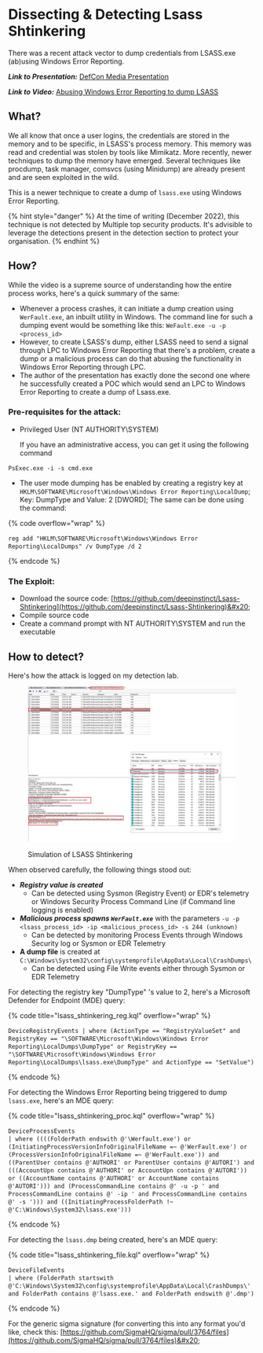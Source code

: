# Dissecting & Detecting Lsass Shtinkering

There was a recent attack vector to dump credentials from LSASS.exe (ab)using Windows Error Reporting.&#x20;

_**Link to Presentation:**_ [DefCon Media Presentation](https://media.defcon.org/DEF%20CON%2030/DEF%20CON%2030%20presentations/Asaf%20Gilboa%20-%20LSASS%20Shtinkering%20Abusing%20Windows%20Error%20Reporting%20to%20Dump%20LSASS.pdf)

_**Link to Video:**_ [Abusing Windows Error Reporting to dump LSASS](https://www.youtube.com/watch?v=-QRr\_8pvOiY)

## What?

We all know that once a user logins, the credentials are stored in the memory and to be specific, in LSASS's process memory. This memory was read and credential was stolen by tools like Mimikatz. More recently, newer techniques to dump the memory have emerged. Several techniques like procdump, task manager, comsvcs (using Minidump) are already present and are seen exploited in the wild.&#x20;

This is a newer technique to create a dump of `lsass.exe` using Windows Error Reporting.&#x20;

{% hint style="danger" %}
At the time of writing (December 2022), this technique is not detected by Multiple top security products. It's advisible to leverage the detections present in the detection section to protect your organisation.&#x20;
{% endhint %}

## How?

While the video is a supreme source of understanding how the entire process works, here's a quick summary of the same:&#x20;

* Whenever a process crashes, it can initiate a dump creation using `WerFault.exe`, an inbuilt utility in Windows. The command line for such a dumping event would be something like this: `WeFault.exe -u -p <process_id>`
* However, to create LSASS's dump, either LSASS need to send a signal through LPC to Windows Error Reporting that there's a problem, create a dump or a malicious process can do that abusing the functionality in Windows Error Reporting through LPC.&#x20;
* The author of the presentation has exactly done the second one where he successfully created a POC which would send an LPC to Windows Error Reporting to create a dump of Lsass.exe.

### Pre-requisites for the attack:

*   Privileged User (NT AUTHORITY\SYSTEM)&#x20;

    If you have an administrative access, you can get it using the following command

```
PsExec.exe -i -s cmd.exe
```

* The user mode dumping has be enabled by creating a registry key at `HKLM\SOFTWARE\Microsoft\Windows\Windows Error Reporting\LocalDump`; Key: DumpType and Value: 2 \[DWORD]; The same can be done using the command:&#x20;

{% code overflow="wrap" %}
```
reg add "HKLM\SOFTWARE\Microsoft\Windows\Windows Error Reporting\LocalDumps" /v DumpType /d 2
```
{% endcode %}

### The Exploit:&#x20;

* Download the source code: [https://github.com/deepinstinct/Lsass-Shtinkering](https://github.com/deepinstinct/Lsass-Shtinkering)&#x20;
* Compile source code&#x20;
* Create a command prompt with NT AUTHORITY\SYSTEM and run the executable

## How to detect?

Here's how the attack is logged on my detection lab.&#x20;

<figure><img src="../../.gitbook/assets/WhatsApp Image 2022-12-07 at 21.14.47 (1).jpg" alt=""><figcaption><p>Simulation of LSASS Shtinkering</p></figcaption></figure>

When observed carefully, the following things stood out:&#x20;

* _**Registry value is created**_&#x20;
  * Can be detected using Sysmon (Registry Event) or EDR's telemetry or Windows Security Process Command Line (if Command line logging is enabled)&#x20;
* _**Malicious process spawns `WerFault.exe`**_ with the parameters `-u -p <lsass_process_id> -ip <malicious_process_id> -s 244 (unknown)`
  * Can be detected by monitoring Process Events through Windows Security log or Sysmon or EDR Telemetry
* **A dump file** is created at `C:\Windows\System32\config\systemprofile\AppData\Local\CrashDumps\`&#x20;
  * Can be detected using File Write events either through Sysmon or EDR Telemetry

For detecting the registry key "DumpType" 's value to 2, here's a Microsoft Defender for Endpoint (MDE) query:&#x20;

{% code title="lsass_shtinkering_reg.kql" overflow="wrap" %}
```kusto
DeviceRegistryEvents | where (ActionType == "RegistryValueSet" and RegistryKey == "\SOFTWARE\Microsoft\Windows\Windows Error Reporting\LocalDumps\DumpType" or RegistryKey == "\SOFTWARE\Microsoft\Windows\Windows Error Reporting\LocalDumps\lsass.exe\DumpType" and ActionType == "SetValue")
```
{% endcode %}

For detecting the Windows Error Reporting being triggered to dump `lsass.exe`, here's an MDE query:&#x20;

{% code title="lsass_shtinkering_proc.kql" overflow="wrap" %}
```kusto
DeviceProcessEvents 
| where ((((FolderPath endswith @'\Werfault.exe') or (InitiatingProcessVersionInfoOriginalFileName =~ @'WerFault.exe') or (ProcessVersionInfoOriginalFileName =~ @'WerFault.exe')) and ((ParentUser contains @'AUTHORI' or ParentUser contains @'AUTORI') and (((AccountUpn contains @'AUTHORI' or AccountUpn contains @'AUTORI')) or ((AccountName contains @'AUTHORI' or AccountName contains @'AUTORI'))) and (ProcessCommandLine contains @' -u -p ' and ProcessCommandLine contains @' -ip ' and ProcessCommandLine contains @' -s '))) and ((InitiatingProcessFolderPath !~ @'C:\Windows\System32\lsass.exe')))

```
{% endcode %}

For detecting the `lsass.dmp` being created, here's an MDE query:&#x20;

{% code title="lsass_shtinkering_file.kql" overflow="wrap" %}
```kusto
DeviceFileEvents 
| where (FolderPath startswith @'C:\Windows\System32\config\systemprofile\AppData\Local\CrashDumps\' and FolderPath contains @'lsass.exe.' and FolderPath endswith @'.dmp')
```
{% endcode %}

For the generic sigma signature (for converting this into any format you'd like, check this: [https://github.com/SigmaHQ/sigma/pull/3764/files](https://github.com/SigmaHQ/sigma/pull/3764/files)&#x20;
